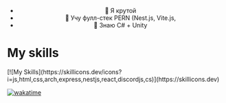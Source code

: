<ul align="center">
  <li>👀 Я крутой</li>
  <li>🌱 Учу фулл-стек PERN (Nest.js, Vite.js, </li>
  <li>💞️ Знаю C# + Unity<br></li>
</ul>
<h1>My skills</h1>

<div
  style={{
    display: flex,
    jutifyContent: center,
    alignItems: center
  }}>
  [![My Skills](https://skillicons.dev/icons?i=js,html,css,arch,express,nestjs,react,discordjs,cs)](https://skillicons.dev)
</div>

[![wakatime](https://wakatime.com/badge/user/050e9fd9-87b4-47e3-a827-eda8b2bde1a6.svg)](https://wakatime.com/@050e9fd9-87b4-47e3-a827-eda8b2bde1a6)<br/>
